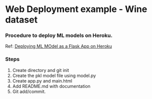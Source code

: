 # Web Deployment example - Wine dataset

### Procedure to deploy ML models on Heroku.

Ref: [Deploying ML MOdel as a Flask App on Heroku](https://medium.com/analytics-vidhya/deploying-a-machine-learning-model-as-a-flask-app-on-heroku-part-1-b5e194fed16d)


### Steps
1. Create directory and git init 
2. Create the pkl model file using model.py
3. Create app.py and main.html
4. Add README.md with documentation
5. Git add/commit.
